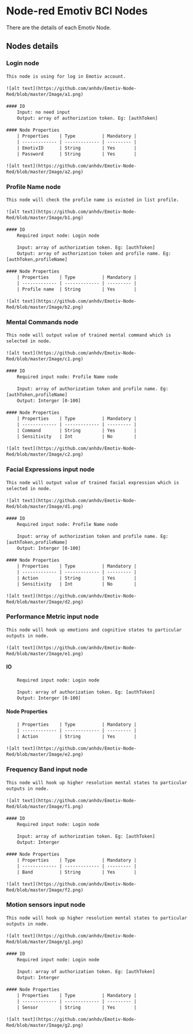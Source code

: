 # Node-red Emotiv BCI Nodes

There are the details of each Emotiv Node.

## Nodes details

### Login node
	This node is using for log in Emotiv account.

	![alt text](https://github.com/anhdv/Emotiv-Node-Red/blob/master/Image/a1.png)

	#### IO
		Input: no need input
		Output: array of authorization token. Eg: [authToken]

	#### Node Properties
		| Properties    | Type          | Mandatory |
		| ------------- | ------------- | --------- |
		| EmotivID      | String        | Yes       |
		| Password      | String        | Yes       |

	![alt text](https://github.com/anhdv/Emotiv-Node-Red/blob/master/Image/a2.png)

### Profile Name node
	This node will check the profile name is existed in list profile.

	![alt text](https://github.com/anhdv/Emotiv-Node-Red/blob/master/Image/b1.png)

	#### IO
		Required input node: Login node

		Input: array of authorization token. Eg: [authToken]
		Output: array of authorization token and profile name. Eg: [authToken,profileName]

	#### Node Properties
		| Properties    | Type          | Mandatory |
		| ------------- | ------------- | --------- |
		| Profile name  | String        | Yes       |

	![alt text](https://github.com/anhdv/Emotiv-Node-Red/blob/master/Image/b2.png)

### Mental Commands node
	This node will output value of trained mental command which is selected in node.

	![alt text](https://github.com/anhdv/Emotiv-Node-Red/blob/master/Image/c1.png)

	#### IO
		Required input node: Profile Name node

		Input: array of authorization token and profile name. Eg: [authToken,profileName]
		Output: Interger [0-100]

	#### Node Properties
		| Properties    | Type          | Mandatory |
		| ------------- | ------------- | --------- |
		| Command       | String        | Yes       |
		| Sensitivity   | Int           | No        |

	![alt text](https://github.com/anhdv/Emotiv-Node-Red/blob/master/Image/c2.png)

### Facial Expressions input node
	This node will output value of trained facial expression which is selected in node.

	![alt text](https://github.com/anhdv/Emotiv-Node-Red/blob/master/Image/d1.png)

	#### IO
		Required input node: Profile Name node

		Input: array of authorization token and profile name. Eg: [authToken,profileName]
		Output: Interger [0-100]

	#### Node Properties
		| Properties    | Type          | Mandatory |
		| ------------- | ------------- | --------- |
		| Action        | String        | Yes       |
		| Sensitivity   | Int           | No        |

	![alt text](https://github.com/anhdv/Emotiv-Node-Red/blob/master/Image/d2.png)

### Performance Metric input node
	This node will hook up emotions and cognitive states to particular outputs in node.

	![alt text](https://github.com/anhdv/Emotiv-Node-Red/blob/master/Image/e1.png)

#### 	IO
		Required input node: Login node

		Input: array of authorization token. Eg: [authToken]
		Output: Interger [0-100]

#### 	Node Properties
		| Properties    | Type          | Mandatory |
		| ------------- | ------------- | --------- |
		| Action        | String        | Yes       |

	![alt text](https://github.com/anhdv/Emotiv-Node-Red/blob/master/Image/e2.png)

### Frequency Band input node
	This node will hook up higher resolution mental states to particular outputs in node.

	![alt text](https://github.com/anhdv/Emotiv-Node-Red/blob/master/Image/f1.png)

	#### IO
		Required input node: Login node

		Input: array of authorization token. Eg: [authToken]
		Output: Interger

	#### Node Properties
		| Properties    | Type          | Mandatory |
		| ------------- | ------------- | --------- |
		| Band          | String        | Yes       |

	![alt text](https://github.com/anhdv/Emotiv-Node-Red/blob/master/Image/f2.png)

### Motion sensors input node
	This node will hook up higher resolution mental states to particular outputs in node.

	![alt text](https://github.com/anhdv/Emotiv-Node-Red/blob/master/Image/g1.png)

	#### IO
		Required input node: Login node

		Input: array of authorization token. Eg: [authToken]
		Output: Interger

	#### Node Properties
		| Properties    | Type          | Mandatory |
		| ------------- | ------------- | --------- |
		| Sensor        | String        | Yes       |

	![alt text](https://github.com/anhdv/Emotiv-Node-Red/blob/master/Image/g2.png)